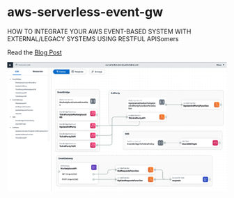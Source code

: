 # aws-serverless-event-gw
HOW TO INTEGRATE YOUR AWS EVENT-BASED SYSTEM WITH EXTERNAL/LEGACY SYSTEMS USING RESTFUL APISomers

Read the [Blog Post](https://hacksaw.co.za/blog/using-events-internally-and-apis-externally/)

![architecture](Image-ApplicationComposer.jpg)